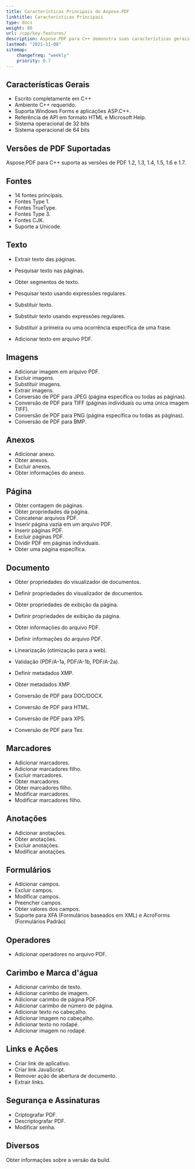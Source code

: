 ```yaml
---
title: Características Principais do Aspose.PDF
linktitle: Características Principais
type: docs
weight: 80
url: /cpp/key-features/
description: Aspose.PDF para C++ demonstra suas características gerais. Esta página descreve as versões de PDF suportadas e todas as manipulações que podemos fazer com texto, imagens, anotações, documentos, etc.
lastmod: "2021-11-08"
sitemap:
    changefreq: "weekly"
    priority: 0.7
---
```


## Características Gerais

- Escrito completamente em C++
- Ambiente C++ requerido.
- Suporta Windows Forms e aplicações ASP.C++.
- Referência de API em formato HTML e Microsoft Help.
- Sistema operacional de 32 bits
- Sistema operacional de 64 bits

## Versões de PDF Suportadas

Aspose.PDF para C++ suporta as versões de PDF 1.2, 1.3, 1.4, 1.5, 1.6 e 1.7.

## Fontes

- 14 fontes principais.
- Fontes Type 1.
- Fontes TrueType.
- Fontes Type 3.
- Fontes CJK.
- Suporte a Unicode.

## Texto

- Extrair texto das páginas.
- Pesquisar texto nas páginas.
- Obter segmentos de texto.
- Pesquisar texto usando expressões regulares.
- Substituir texto.
- Substituir texto usando expressões regulares.

- Substituir a primeira ou uma ocorrência específica de uma frase.
- Adicionar texto em arquivo PDF.

## Imagens

- Adicionar imagem em arquivo PDF.
- Excluir imagens.
- Substituir imagens.
- Extrair imagens.
- Conversão de PDF para JPEG (página específica ou todas as páginas).
- Conversão de PDF para TIFF (páginas individuais ou uma única imagem TIFF).
- Conversão de PDF para PNG (página específica ou todas as páginas).
- Conversão de PDF para BMP.

## Anexos

- Adicionar anexo.
- Obter anexos.
- Excluir anexos.
- Obter informações do anexo.

## Página

- Obter contagem de páginas.
- Obter propriedades da página.
- Concatenar arquivos PDF.
- Inserir página vazia em um arquivo PDF.
- Inserir páginas PDF.
- Excluir páginas PDF.
- Dividir PDF em páginas individuais.
- Obter uma página específica.

## Documento

- Obter propriedades do visualizador de documentos.
- Definir propriedades do visualizador de documentos.
- Obter propriedades de exibição da página.
- Definir propriedades de exibição da página.
- Obter informações do arquivo PDF.
- Definir informações do arquivo PDF.
- Linearização (otimização para a web).
- Validação (PDF/A-1a, PDF/A-1b, PDF/A-2a).
- Definir metadados XMP.
- Obter metadados XMP.
- Conversão de PDF para DOC/DOCX.
- Conversão de PDF para HTML.

- Conversão de PDF para XPS.
- Conversão de PDF para Tex.

## Marcadores

- Adicionar marcadores.
- Adicionar marcadores filho.
- Excluir marcadores.
- Obter marcadores.
- Obter marcadores filho.
- Modificar marcadores.
- Modificar marcadores filho.

## Anotações

- Adicionar anotações.
- Obter anotações.
- Excluir anotações.
- Modificar anotações.

## Formulários

- Adicionar campos.
- Excluir campos.
- Modificar campos.
- Preencher campos.
- Obter valores dos campos.
- Suporte para XFA (Formulários baseados em XML) e AcroForms (Formulários Padrão)

## Operadores

- Adicionar operadores no arquivo PDF.

## Carimbo e Marca d'água

- Adicionar carimbo de texto.
- Adicionar carimbo de imagem.
- Adicionar carimbo de página PDF.
- Adicionar carimbo de número de página.
- Adicionar texto no cabeçalho.
- Adicionar imagem no cabeçalho.
- Adicionar texto no rodapé.
- Adicionar imagem no rodapé.

## Links e Ações

- Criar link de aplicativo.
- Criar link JavaScript.
- Remover ação de abertura de documento.
- Extrair links.

## Segurança e Assinaturas

- Criptografar PDF.
- Descriptografar PDF.
- Modificar senha.

## Diversos

Obter informações sobre a versão da build.